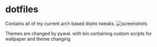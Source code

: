 # dotfiles

Contains all of my current arch based distro tweaks.
![screenshots](https://github.com/Teenarp2003/.config/assets/93932501/0d5604a0-531f-4f42-9387-d62d174f16fe)

Themes are changed by pywal. with bin containing custom scripts for wallpaper and theme changing
